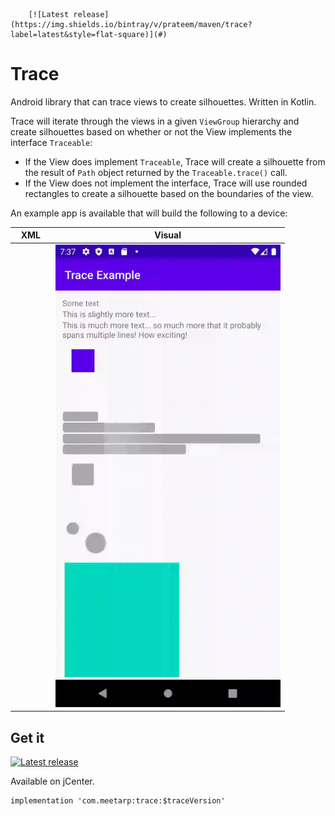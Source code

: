         [![Latest release](https://img.shields.io/bintray/v/prateem/maven/trace?label=latest&style=flat-square)](#)

# Trace
Android library that can trace views to create silhouettes. Written in Kotlin.

Trace will iterate through the views in a given `ViewGroup` hierarchy and create
silhouettes based on whether or not the View implements the interface `Traceable`:

* If the View does implement `Traceable`, Trace will create a silhouette
from the result of `Path` object returned by the `Traceable.trace()` call.
* If the View does not implement the interface, Trace will use rounded
rectangles to create a silhouette based on the boundaries of the view.

An example app is available that will build the following to a device:


<table>
<thead><tr><th>XML</th><th>Visual</th></tr></thead>
<tbody>
<tr>
<td>
    <pre lang="xml">
    <ViewGroup id="traceTarget">
      <TextView lines="1" />
      <TextView lines="1" />
      <TextView lines="2" />
      <Square size="40dp" color="primary" />
      <TraceableView actualSize="0" traceableOutput="doubleBubble" />
    </ViewGroup>
    <ViewGroup id="traceContainer" />
    <Square size="200dp" color="accent" />
    </pre>
</td>
<td><img src="https://raw.githubusercontent.com/prateem/Trace/master/trace.gif" width="360" height="740"></td>
</tr>
</tbody>
</table>


## Get it
[![Latest release](https://img.shields.io/bintray/v/prateem/maven/trace?label=latest&style=flat-square)](#)

Available on jCenter.

```
implementation 'com.meetarp:trace:$traceVersion'
```
